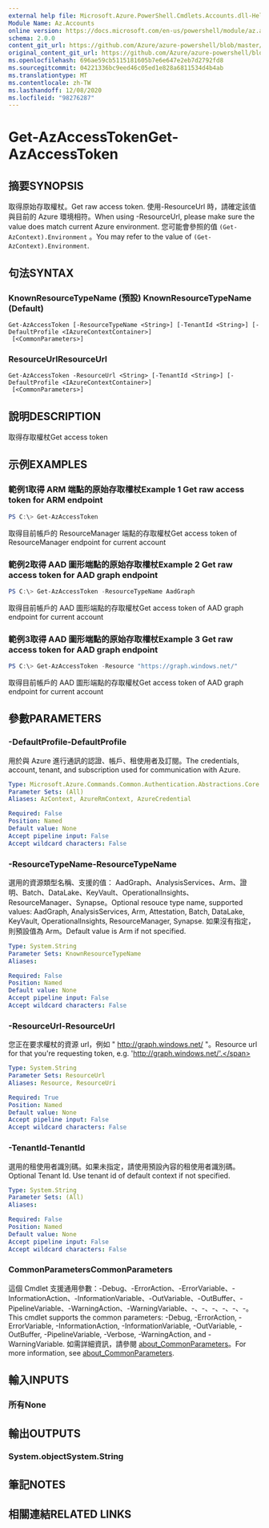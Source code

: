 ```yaml
---
external help file: Microsoft.Azure.PowerShell.Cmdlets.Accounts.dll-Help.xml
Module Name: Az.Accounts
online version: https://docs.microsoft.com/en-us/powershell/module/az.accounts/get-azaccesstoken
schema: 2.0.0
content_git_url: https://github.com/Azure/azure-powershell/blob/master/src/Accounts/Accounts/help/Get-AzAccessToken.md
original_content_git_url: https://github.com/Azure/azure-powershell/blob/master/src/Accounts/Accounts/help/Get-AzAccessToken.md
ms.openlocfilehash: 696ae59cb5115181605b7e6e647e2eb7d2792fd8
ms.sourcegitcommit: 04221336bc9eed46c05ed1e828a6811534d4b4ab
ms.translationtype: MT
ms.contentlocale: zh-TW
ms.lasthandoff: 12/08/2020
ms.locfileid: "98276287"
---
```

# <span data-ttu-id="19d02-101">Get-AzAccessToken</span><span class="sxs-lookup"><span data-stu-id="19d02-101">Get-AzAccessToken</span></span>

## <span data-ttu-id="19d02-102">摘要</span><span class="sxs-lookup"><span data-stu-id="19d02-102">SYNOPSIS</span></span>
<span data-ttu-id="19d02-103">取得原始存取權杖。</span><span class="sxs-lookup"><span data-stu-id="19d02-103">Get raw access token.</span></span> <span data-ttu-id="19d02-104">使用-ResourceUrl 時，請確定該值與目前的 Azure 環境相符。</span><span class="sxs-lookup"><span data-stu-id="19d02-104">When using -ResourceUrl, please make sure the value does match current Azure environment.</span></span> <span data-ttu-id="19d02-105">您可能會參照的值 `(Get-AzContext).Environment` 。</span><span class="sxs-lookup"><span data-stu-id="19d02-105">You may refer to the value of `(Get-AzContext).Environment`.</span></span>

## <span data-ttu-id="19d02-106">句法</span><span class="sxs-lookup"><span data-stu-id="19d02-106">SYNTAX</span></span>

### <span data-ttu-id="19d02-107">KnownResourceTypeName (預設) </span><span class="sxs-lookup"><span data-stu-id="19d02-107">KnownResourceTypeName (Default)</span></span>
```
Get-AzAccessToken [-ResourceTypeName <String>] [-TenantId <String>] [-DefaultProfile <IAzureContextContainer>]
 [<CommonParameters>]
```

### <span data-ttu-id="19d02-108">ResourceUrl</span><span class="sxs-lookup"><span data-stu-id="19d02-108">ResourceUrl</span></span>
```
Get-AzAccessToken -ResourceUrl <String> [-TenantId <String>] [-DefaultProfile <IAzureContextContainer>]
 [<CommonParameters>]
```

## <span data-ttu-id="19d02-109">說明</span><span class="sxs-lookup"><span data-stu-id="19d02-109">DESCRIPTION</span></span>
<span data-ttu-id="19d02-110">取得存取權杖</span><span class="sxs-lookup"><span data-stu-id="19d02-110">Get access token</span></span>

## <span data-ttu-id="19d02-111">示例</span><span class="sxs-lookup"><span data-stu-id="19d02-111">EXAMPLES</span></span>

### <span data-ttu-id="19d02-112">範例1取得 ARM 端點的原始存取權杖</span><span class="sxs-lookup"><span data-stu-id="19d02-112">Example 1 Get raw access token for ARM endpoint</span></span>
```powershell
PS C:\> Get-AzAccessToken
```

<span data-ttu-id="19d02-113">取得目前帳戶的 ResourceManager 端點的存取權杖</span><span class="sxs-lookup"><span data-stu-id="19d02-113">Get access token of ResourceManager endpoint for current account</span></span>

### <span data-ttu-id="19d02-114">範例2取得 AAD 圖形端點的原始存取權杖</span><span class="sxs-lookup"><span data-stu-id="19d02-114">Example 2 Get raw access token for AAD graph endpoint</span></span>
```powershell
PS C:\> Get-AzAccessToken -ResourceTypeName AadGraph
```

<span data-ttu-id="19d02-115">取得目前帳戶的 AAD 圖形端點的存取權杖</span><span class="sxs-lookup"><span data-stu-id="19d02-115">Get access token of AAD graph endpoint for current account</span></span>

### <span data-ttu-id="19d02-116">範例3取得 AAD 圖形端點的原始存取權杖</span><span class="sxs-lookup"><span data-stu-id="19d02-116">Example 3 Get raw access token for AAD graph endpoint</span></span>
```powershell
PS C:\> Get-AzAccessToken -Resource "https://graph.windows.net/"
```

<span data-ttu-id="19d02-117">取得目前帳戶的 AAD 圖形端點的存取權杖</span><span class="sxs-lookup"><span data-stu-id="19d02-117">Get access token of AAD graph endpoint for current account</span></span>

## <span data-ttu-id="19d02-118">參數</span><span class="sxs-lookup"><span data-stu-id="19d02-118">PARAMETERS</span></span>

### <span data-ttu-id="19d02-119">-DefaultProfile</span><span class="sxs-lookup"><span data-stu-id="19d02-119">-DefaultProfile</span></span>
<span data-ttu-id="19d02-120">用於與 Azure 進行通訊的認證、帳戶、租使用者及訂閱。</span><span class="sxs-lookup"><span data-stu-id="19d02-120">The credentials, account, tenant, and subscription used for communication with Azure.</span></span>

```yaml
Type: Microsoft.Azure.Commands.Common.Authentication.Abstractions.Core.IAzureContextContainer
Parameter Sets: (All)
Aliases: AzContext, AzureRmContext, AzureCredential

Required: False
Position: Named
Default value: None
Accept pipeline input: False
Accept wildcard characters: False
```

### <span data-ttu-id="19d02-121">-ResourceTypeName</span><span class="sxs-lookup"><span data-stu-id="19d02-121">-ResourceTypeName</span></span>
<span data-ttu-id="19d02-122">選用的資源類型名稱、支援的值： AadGraph、AnalysisServices、Arm、證明、Batch、DataLake、KeyVault、OperationalInsights、ResourceManager、Synapse。</span><span class="sxs-lookup"><span data-stu-id="19d02-122">Optional resouce type name, supported values: AadGraph, AnalysisServices, Arm, Attestation, Batch, DataLake, KeyVault, OperationalInsights, ResourceManager, Synapse.</span></span> <span data-ttu-id="19d02-123">如果沒有指定，則預設值為 Arm。</span><span class="sxs-lookup"><span data-stu-id="19d02-123">Default value is Arm if not specified.</span></span>

```yaml
Type: System.String
Parameter Sets: KnownResourceTypeName
Aliases:

Required: False
Position: Named
Default value: None
Accept pipeline input: False
Accept wildcard characters: False
```

### <span data-ttu-id="19d02-124">-ResourceUrl</span><span class="sxs-lookup"><span data-stu-id="19d02-124">-ResourceUrl</span></span>
<span data-ttu-id="19d02-125">您正在要求權杖的資源 url，例如 " http://graph.windows.net/ "。</span><span class="sxs-lookup"><span data-stu-id="19d02-125">Resource url for that you're requesting token, e.g. 'http://graph.windows.net/'.</span></span>

```yaml
Type: System.String
Parameter Sets: ResourceUrl
Aliases: Resource, ResourceUri

Required: True
Position: Named
Default value: None
Accept pipeline input: False
Accept wildcard characters: False
```

### <span data-ttu-id="19d02-126">-TenantId</span><span class="sxs-lookup"><span data-stu-id="19d02-126">-TenantId</span></span>
<span data-ttu-id="19d02-127">選用的租使用者識別碼。如果未指定，請使用預設內容的租使用者識別碼。</span><span class="sxs-lookup"><span data-stu-id="19d02-127">Optional Tenant Id. Use tenant id of default context if not specified.</span></span>

```yaml
Type: System.String
Parameter Sets: (All)
Aliases:

Required: False
Position: Named
Default value: None
Accept pipeline input: False
Accept wildcard characters: False
```

### <span data-ttu-id="19d02-128">CommonParameters</span><span class="sxs-lookup"><span data-stu-id="19d02-128">CommonParameters</span></span>
<span data-ttu-id="19d02-129">這個 Cmdlet 支援通用參數：-Debug、-ErrorAction、-ErrorVariable、-InformationAction、-InformationVariable、-OutVariable、-OutBuffer、-PipelineVariable、-WarningAction、-WarningVariable、-、-、-、-、-、-。</span><span class="sxs-lookup"><span data-stu-id="19d02-129">This cmdlet supports the common parameters: -Debug, -ErrorAction, -ErrorVariable, -InformationAction, -InformationVariable, -OutVariable, -OutBuffer, -PipelineVariable, -Verbose, -WarningAction, and -WarningVariable.</span></span> <span data-ttu-id="19d02-130">如需詳細資訊，請參閱 [about_CommonParameters](http://go.microsoft.com/fwlink/?LinkID=113216)。</span><span class="sxs-lookup"><span data-stu-id="19d02-130">For more information, see [about_CommonParameters](http://go.microsoft.com/fwlink/?LinkID=113216).</span></span>

## <span data-ttu-id="19d02-131">輸入</span><span class="sxs-lookup"><span data-stu-id="19d02-131">INPUTS</span></span>

### <span data-ttu-id="19d02-132">所有</span><span class="sxs-lookup"><span data-stu-id="19d02-132">None</span></span>

## <span data-ttu-id="19d02-133">輸出</span><span class="sxs-lookup"><span data-stu-id="19d02-133">OUTPUTS</span></span>

### <span data-ttu-id="19d02-134">System.object</span><span class="sxs-lookup"><span data-stu-id="19d02-134">System.String</span></span>

## <span data-ttu-id="19d02-135">筆記</span><span class="sxs-lookup"><span data-stu-id="19d02-135">NOTES</span></span>

## <span data-ttu-id="19d02-136">相關連結</span><span class="sxs-lookup"><span data-stu-id="19d02-136">RELATED LINKS</span></span>

